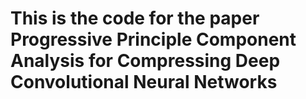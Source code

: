 # This is the code for the paper Progressive Principle Component Analysis for Compressing Deep Convolutional Neural Networks

